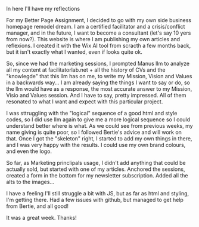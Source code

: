 In here I'll have my reflections

For my Better Page Assignment, I decided to go with my own side business homepage remodel dream.
I am a certified facilitator and a crisis/conflict manager, and in the future, I want to become a consultant (let's say 10 yers from now?). This website is where I am publishing my own articles and reflexions.
I created it with the Wix AI tool from scracth a few months back, but it isn't exactly what I wanted, even if looks quite ok.

So, since we had the marketing sessions, I prompted Manus llm to analyze all my content at facilitatorlab.net + all the history of CVs and the "knowlegde" that this llm has on me, to write my Mission, Vision and Values in a backwards way... I am already saying the things I want to say or do, so the llm would have as a response, the most accurate answer to my Mission, Visio and Values session. And I have to say, pretty impressed. All of them resonated to what I want and expect with this particular project.

I was sttruggling with the "logical" sequence of a good html and style codes, so I did use llm again to give me a more logical sequence so I could understand better where is what. As we could see from previous weeks, my name giving is quite poor, so I followed Bertie's advice and will work on that. Once I got the "skeleton" right, I started to add my own things in there, and I was very happy with the results. I could use my own brand colours, and even the logo.

So far, as Marketing princlipals usage, I didn't add anything that could be actually sold, but started with one of my articles. Anchored the sessions, created a form in the bottom for my newsletter subscription. Added all the alts to the images...

I have a feeling I'll still struggle a bit with JS, but as far as html and styling, I'm getting there.
Had a few issues with github, but managed to get help from Bertie, and all good!

It was a great week. Thanks!
